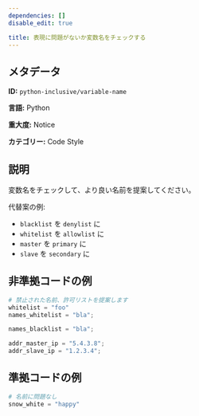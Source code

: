 ```yaml
---
dependencies: []
disable_edit: true

title: 表現に問題がないか変数名をチェックする
---
```

## メタデータ
**ID:** `python-inclusive/variable-name`

**言語:** Python

**重大度:** Notice

**カテゴリー:** Code Style

## 説明
変数名をチェックして、より良い名前を提案してください。

代替案の例:

-   `blacklist` を `denylist` に
-   `whitelist` を `allowlist` に
-   `master` を `primary` に
-   `slave` を `secondary` に

## 非準拠コードの例
```python
# 禁止された名前、許可リストを提案します
whitelist = "foo"
names_whitelist = "bla";

names_blacklist = "bla";

addr_master_ip = "5.4.3.8";
addr_slave_ip = "1.2.3.4";
```

## 準拠コードの例
```python
# 名前に問題なし
snow_white = "happy"
```
